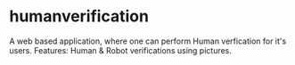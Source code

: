 # humanverification
A web based application, where one can perform Human verfication for it's users.
Features: Human & Robot verifications using pictures.
